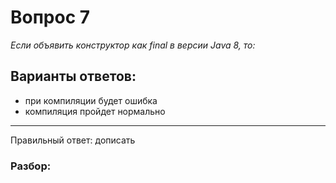 # Вопрос 7
_Если объявить конструктор как final в версии Java 8, то:_

## Варианты ответов:

- при компиляции будет ошибка
- компиляция пройдет нормально

___

Правильный ответ: дописать

### Разбор: